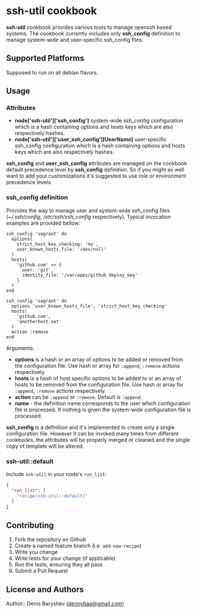 # ssh-util cookbook

**ssh-util** cookbook provides various tools to manage openssh based systems.
The cookbook currently includes only **ssh_config** definition to manage system-wide and user-specific ssh_config files.

## Supported Platforms

Supposed to run on all  debian flavors.

## Usage

### Attributes

 * **node['ssh-util']['ssh_config']** system-wide ssh_config configuration which is a hash containing options and hosts keys which are also respectively hashes.
 * **node['ssh-util']['user_ssh_config'][UserName]** user-specific ssh_config configuration which is a hash containing options and hosts keys which are also respectively hashes.

**ssh_config** and **user_ssh_config** attributes are managed on the cookbook default precedence level by **ssh_config** definition. So if you might as well want to add your customizations it's suggested to use role or environment precedence levels.

### ssh_config definition

Provides the way to manage user and system-wide ssh_config files (*~/.ssh/config*, */etc/ssh/ssh_config* respectively). Typical invocation examples are provided bellow:

    ssh_config 'vagrant' do
      options(
        strict_host_key_checking: 'no',
        user_known_hosts_file: '/dev/null'
      )
      hosts(
        'github.com' => {
          user: 'git',
          identity_file: '/var/apps/github_deploy_key'
        }
      )
    end

    ssh_config 'vagrant' do
      options 'user_known_hosts_file', 'strict_host_key_checking'
      hosts(
        'github.com',
        'anotherhost.net'
      )
      action :remove
    end

Arguments:
 * **options** is a hash or an array of options to be added or removed from the configuration file. Use hash or array for `:append`, `:remove` actions respectively.
 * **hosts** is a hash of host specific options to be added to or an array of hosts to be removed from the configuration file. Use hash or array for `:append`, `:remove` actions respectively.
 * **action** can be `:append` or `:remove`. Default is `:append`.
 * **name** - the definition name corresponds to the user which configuration file is processed. If nothing is given the system-wide configuration file is processed.

**ssh_config** is a definition and it's implemented to create only a single configuration file. However it can be invoked many times from different cookbooks, the attributes will be properly merged or cleaned and the single copy of template will be altered.

### ssh-util::default

Include `ssh-util` in your node's `run_list`:

```json
{
  "run_list": [
    "recipe[ssh-util::default]"
  ]
}
```

## Contributing

1. Fork the repository on Github
2. Create a named feature branch (i.e. `add-new-recipe`)
3. Write you change
4. Write tests for your change (if applicable)
5. Run the tests, ensuring they all pass
6. Submit a Pull Request

## License and Authors

Author:: Denis Baryshev (<dennybaa@gmail.com>)
